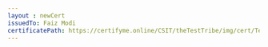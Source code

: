 ```yaml
--- 
layout : newCert 
issuedTo: Faiz Modi
certificatePath: https://certifyme.online/CSIT/theTestTribe/img/cert/TestFlix/FiazModi_d997a.png
--- 
```


